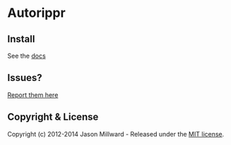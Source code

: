 Autorippr
=========


## Install

See the [docs](http://docs.jcode.me/autorippr)

## Issues?

[Report them here](/issues)

## Copyright & License

Copyright (c) 2012-2014 Jason Millward - Released under the [MIT license](LICENSE).
